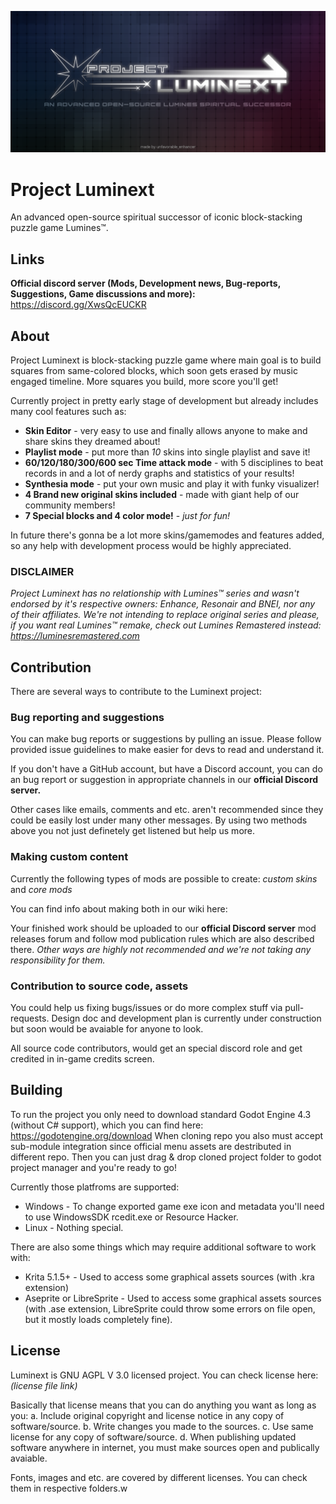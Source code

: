 <p align="center">
  <img width="1600" alt="wha" src="assets/main_art.png">
</p>

# Project Luminext

An advanced open-source spiritual successor of iconic block-stacking puzzle game Lumines:tm:.

## Links
**Official discord server (Mods, Development news, Bug-reports, Suggestions, Game discussions and more):**
https://discord.gg/XwsQcEUCKR 

## About
Project Luminext is block-stacking puzzle game where main goal is to build squares from same-colored blocks, which soon gets erased by music engaged timeline. More squares you build, more score you'll get!

Currently project in pretty early stage of development but already includes many cool features such as:

- **Skin Editor** - very easy to use and finally allows anyone to make and share skins they dreamed about!
- **Playlist mode** - put more than *10* skins into single playlist and save it!
- **60/120/180/300/600 sec Time attack mode** - with 5 disciplines to beat records in and a lot of nerdy graphs and statistics of your results! 
- **Synthesia mode** - put your own music and play it with funky visualizer!
- **4 Brand new original skins included** - made with giant help of our community members!
- **7 Special blocks and 4 color mode!** - *just for fun!*

In future there's gonna be a lot more skins/gamemodes and features added, so any help with development process would be highly appreciated.

### DISCLAIMER
*Project Luminext has no relationship with Lumines™ series and wasn't endorsed by it's respective owners: Enhance, Resonair and BNEI, nor any of their affiliates.
We're not intending to replace original series and please, if you want real Lumines:tm: remake, check out Lumines Remastered instead: https://luminesremastered.com*

## Contribution
There are several ways to contribute to the Luminext project:

### Bug reporting and suggestions
You can make bug reports or suggestions by pulling an issue.
Please follow provided issue guidelines to make easier for devs to read and understand it.

If you don't have a GitHub account, but have a Discord account, you can do an bug report or suggestion in appropriate channels in our **official Discord server.**

Other cases like emails, comments and etc. aren't recommended since they could be easily lost under many other messages. 
By using two methods above you not just definetely get listened but help us more.

### Making custom content
Currently the following types of mods are possible to create: *custom skins* and *core mods*

You can find info about making both in our wiki here:

Your finished work should be uploaded to our **official Discord server** mod releases forum and follow mod publication rules which are also described there.
*Other ways are highly not recommended and we're not taking any responsibility for them.*

### Contribution to source code, assets
You could help us fixing bugs/issues or do more complex stuff via pull-requests.
Design doc and development plan is currently under construction but soon would be avaiable for anyone to look.

All source code contributors, would get an special discord role and get credited in in-game credits screen.

## Building
To run the project you only need to download standard Godot Engine 4.3 (without C# support), which you can find here: https://godotengine.org/download
When cloning repo you also must accept sub-module integration since official menu assets are destributed in different repo.
Then you can just drag & drop cloned project folder to godot project manager and you're ready to go!

Currently those platfroms are supported:
- Windows - To change exported game exe icon and metadata you'll need to use WindowsSDK rcedit.exe or Resource Hacker.
- Linux - Nothing special.

There are also some things which may require additional software to work with:
- Krita 5.1.5+ - Used to access some graphical assets sources (with .kra extension)
- Aseprite or LibreSprite - Used to access some graphical assets sources (with .ase extension, LibreSprite could throw some errors on file open, but it mostly loads completely fine).

## License
Luminext is GNU AGPL V 3.0 licensed project. You can check license here: *(license file link)*

Basically that license means that you can do anything you want as long as you:
a. Include original copyright and license notice in any copy of software/source.
b. Write changes you made to the sources.
c. Use same license for any copy of software/source.
d. When publishing updated software anywhere in internet, you must make sources open and publically avaiable.

Fonts, images and etc. are covered by different licenses. You can check them in respective folders.w